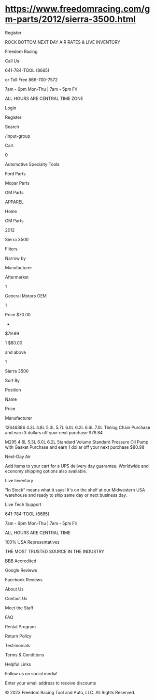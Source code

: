 # https://www.freedomracing.com/gm-parts/2012/sierra-3500.html

Register

ROCK BOTTOM NEXT DAY AIR RATES & LIVE INVENTORY

Freedom Racing

Call Us

641-784-TOOL (8665)

or Toll Free 866-700-7572

7am - 6pm Mon-Thu | 7am - 5pm Fri

ALL HOURS ARE CENTRAL TIME ZONE

Login

Register

Search

/input-group

Cart

0

Automotive Specialty Tools

Ford Parts

Mopar Parts

GM Parts

APPAREL

Home

GM Parts

2012

Sierra 3500

Filters

Narrow by

Manufacturer

Aftermarket

1

General Motors OEM

1

Price
$70.00

-
$79.99

1
$80.00

and above

1

Sierra 3500

Sort By

Position

Name

Price

Manufacturer

12646386 4.3L 4.8L 5.3L 5.7L 6.0L 6.2L 6.6L 7.0L Timing Chain
Purchase and earn 3 dollars off your next purchase
$79.84

M295 4.8L 5.3L 6.0L 6.2L Standard Volume Standard Pressure Oil Pump with Gasket
Purchase and earn 1 dollar off your next purchase
$80.98

<div class="toolbar-bottom">

</div>

Next-Day Air

Add items to your cart for a UPS delivery day guarantee. Worldwide and economy shipping options also available.

Live Inventory

"In Stock" means what it says! It's on the shelf at our Midwestern USA warehouse and ready to ship same day or next business day.

Live Tech Support

641-784-TOOL (8665)

7am - 6pm Mon-Thu | 7am - 5pm Fri

ALL HOURS ARE CENTRAL TIME

100% USA Representatives

THE MOST TRUSTED SOURCE IN THE INDUSTRY

BBB Accredited

Google Reviews

Facebook Reviews

About Us

Contact Us

Meet the Staff

FAQ

Rental Program

Return Policy

Testimonials

Terms & Conditions

Helpful Links

Follow us on social media!

Enter your email address to receive discounts

© 2023 Freedom Racing Tool and Auto, LLC. All Rights Reserved.
